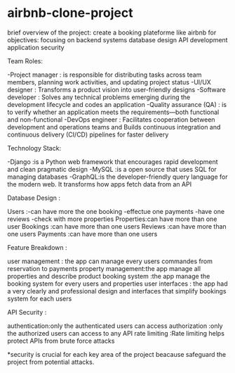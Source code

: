 # airbnb-clone-project

brief overview of the project:
create  a booking plateforme like airbnb
for objectives:
focusing on backend systems
database design
API development
application security

Team Roles:

-Project manager : is responsible for distributing tasks across team members, planning work activities, and updating project status
-UI/UX designer : Transforms a product vision into user-friendly designs
-Software developer : Solves any technical problems emerging during the development lifecycle and codes an application
-Quality assurance (QA) : is to verify whether an application meets the requirements—both functional and non-functional
-DevOps engineer : Facilitates cooperation between development and operations teams and Builds continuous integration and continuous delivery (CI/CD) pipelines for faster delivery

Technology Stack:

-Django :is a Python web framework that encourages rapid development and clean pragmatic design
-MySQL  :is a open source that uses SQL for managing databases
-GraphQL:is the developer-friendly query language for the modern web. It transforms how apps fetch data from an API

Database Design :

Users     :-can have more the one booking
           -effectue one payments
           -have one reviews
           -check with more properties
Properties:can have more than one user
Bookings  :can have more than one users
Reviews   :can have more than one users
Payments  :can have more than one users

Feature Breakdown :

user management    : the app can manage every users commandes from reservation to payments
property management:the app manage all properties and describe product
booking system     :the app manage the booking system for every users and properties
user interfaces    : the app had a very clearly and professional design and interfaces that simplify bookings system for each users

API Security :

authentication:only the authenticated users can access 
authorization :only the authorized users can access to any API
rate limiting :Rate limiting helps protect APIs from brute force attacks

*security is crucial for each key area of the project beacause safeguard the project from potential attacks.

